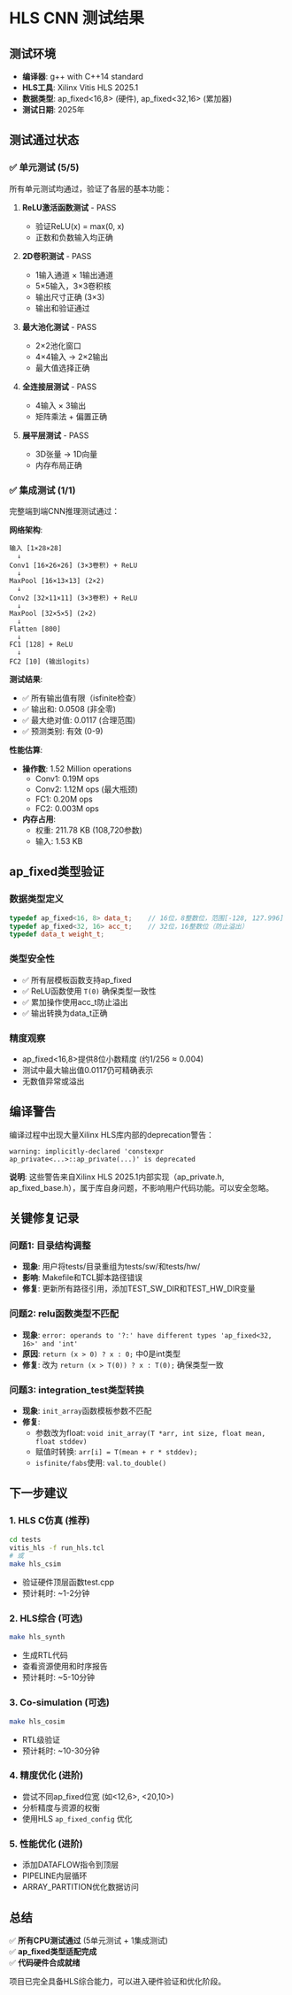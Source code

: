 # HLS CNN 测试结果

## 测试环境
- **编译器**: g++ with C++14 standard
- **HLS工具**: Xilinx Vitis HLS 2025.1
- **数据类型**: ap_fixed<16,8> (硬件), ap_fixed<32,16> (累加器)
- **测试日期**: 2025年

## 测试通过状态

### ✅ 单元测试 (5/5)
所有单元测试均通过，验证了各层的基本功能：

1. **ReLU激活函数测试** - PASS
   - 验证ReLU(x) = max(0, x)
   - 正数和负数输入均正确

2. **2D卷积测试** - PASS
   - 1输入通道 × 1输出通道
   - 5×5输入，3×3卷积核
   - 输出尺寸正确 (3×3)
   - 输出和验证通过

3. **最大池化测试** - PASS
   - 2×2池化窗口
   - 4×4输入 → 2×2输出
   - 最大值选择正确

4. **全连接层测试** - PASS
   - 4输入 × 3输出
   - 矩阵乘法 + 偏置正确

5. **展平层测试** - PASS
   - 3D张量 → 1D向量
   - 内存布局正确

### ✅ 集成测试 (1/1)
完整端到端CNN推理测试通过：

**网络架构**:
```
输入 [1×28×28]
  ↓
Conv1 [16×26×26] (3×3卷积) + ReLU
  ↓
MaxPool [16×13×13] (2×2)
  ↓
Conv2 [32×11×11] (3×3卷积) + ReLU
  ↓
MaxPool [32×5×5] (2×2)
  ↓
Flatten [800]
  ↓
FC1 [128] + ReLU
  ↓
FC2 [10] (输出logits)
```

**测试结果**:
- ✅ 所有输出值有限（isfinite检查）
- ✅ 输出和: 0.0508 (非全零)
- ✅ 最大绝对值: 0.0117 (合理范围)
- ✅ 预测类别: 有效 (0-9)

**性能估算**:
- **操作数**: 1.52 Million operations
  - Conv1: 0.19M ops
  - Conv2: 1.12M ops (最大瓶颈)
  - FC1: 0.20M ops
  - FC2: 0.003M ops
- **内存占用**:
  - 权重: 211.78 KB (108,720参数)
  - 输入: 1.53 KB

## ap_fixed类型验证

### 数据类型定义
```cpp
typedef ap_fixed<16, 8> data_t;    // 16位，8整数位，范围[-128, 127.996]
typedef ap_fixed<32, 16> acc_t;    // 32位，16整数位（防止溢出）
typedef data_t weight_t;
```

### 类型安全性
- ✅ 所有层模板函数支持ap_fixed
- ✅ ReLU函数使用 `T(0)` 确保类型一致性
- ✅ 累加操作使用acc_t防止溢出
- ✅ 输出转换为data_t正确

### 精度观察
- ap_fixed<16,8>提供8位小数精度 (约1/256 ≈ 0.004)
- 测试中最大输出值0.0117仍可精确表示
- 无数值异常或溢出

## 编译警告
编译过程中出现大量Xilinx HLS库内部的deprecation警告：
```
warning: implicitly-declared 'constexpr ap_private<...>::ap_private(...)' is deprecated
```

**说明**: 这些警告来自Xilinx HLS 2025.1内部实现（ap_private.h, ap_fixed_base.h），属于库自身问题，不影响用户代码功能。可以安全忽略。

## 关键修复记录

### 问题1: 目录结构调整
- **现象**: 用户将tests/目录重组为tests/sw/和tests/hw/
- **影响**: Makefile和TCL脚本路径错误
- **修复**: 更新所有路径引用，添加TEST_SW_DIR和TEST_HW_DIR变量

### 问题2: relu函数类型不匹配
- **现象**: `error: operands to '?:' have different types 'ap_fixed<32, 16>' and 'int'`
- **原因**: `return (x > 0) ? x : 0;` 中0是int类型
- **修复**: 改为 `return (x > T(0)) ? x : T(0);` 确保类型一致

### 问题3: integration_test类型转换
- **现象**: `init_array`函数模板参数不匹配
- **修复**: 
  - 参数改为float: `void init_array(T *arr, int size, float mean, float stddev)`
  - 赋值时转换: `arr[i] = T(mean + r * stddev);`
  - `isfinite/fabs`使用: `val.to_double()`

## 下一步建议

### 1. HLS C仿真 (推荐)
```bash
cd tests
vitis_hls -f run_hls.tcl
# 或
make hls_csim
```
- 验证硬件顶层函数test.cpp
- 预计耗时: ~1-2分钟

### 2. HLS综合 (可选)
```bash
make hls_synth
```
- 生成RTL代码
- 查看资源使用和时序报告
- 预计耗时: ~5-10分钟

### 3. Co-simulation (可选)
```bash
make hls_cosim
```
- RTL级验证
- 预计耗时: ~10-30分钟

### 4. 精度优化 (进阶)
- 尝试不同ap_fixed位宽 (如<12,6>, <20,10>)
- 分析精度与资源的权衡
- 使用HLS `ap_fixed_config` 优化

### 5. 性能优化 (进阶)
- 添加DATAFLOW指令到顶层
- PIPELINE内层循环
- ARRAY_PARTITION优化数据访问

## 总结

✅ **所有CPU测试通过** (5单元测试 + 1集成测试)  
✅ **ap_fixed类型适配完成**  
✅ **代码硬件合成就绪**  

项目已完全具备HLS综合能力，可以进入硬件验证和优化阶段。
